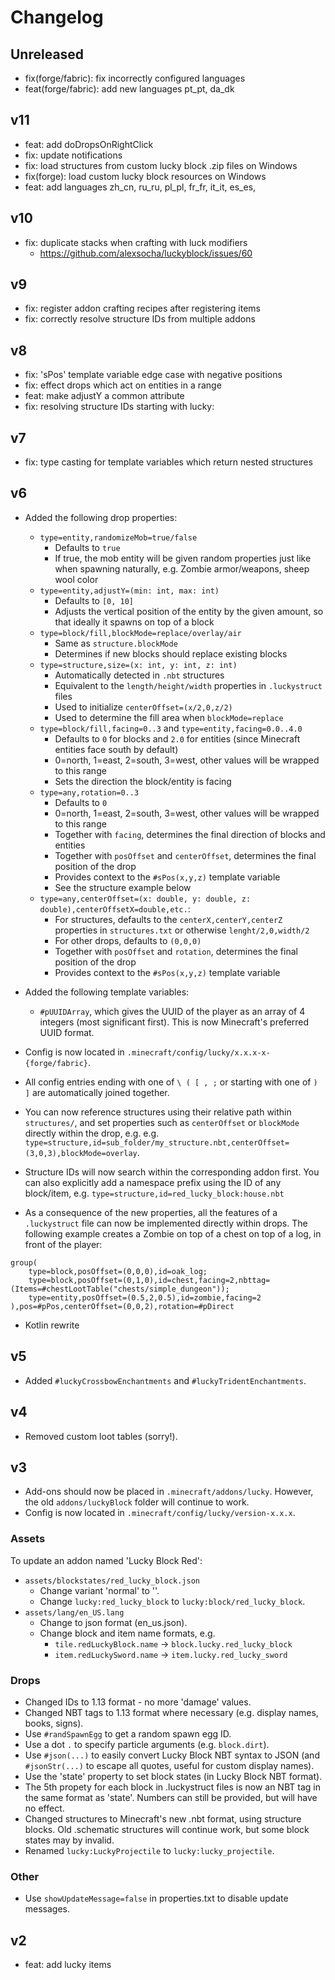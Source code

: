 # Changelog

## Unreleased

- fix(forge/fabric): fix incorrectly configured languages
- feat(forge/fabric): add new languages pt_pt, da_dk

## v11

- feat: add doDropsOnRightClick
- fix: update notifications
- fix: load structures from custom lucky block .zip files on Windows
- fix(forge): load custom lucky block resources on Windows
- feat: add languages zh_cn, ru_ru, pl_pl, fr_fr, it_it, es_es, 

## v10

- fix: duplicate stacks when crafting with luck modifiers
    - https://github.com/alexsocha/luckyblock/issues/60

## v9

- fix: register addon crafting recipes after registering items
- fix: correctly resolve structure IDs from multiple addons

## v8

- fix: 'sPos' template variable edge case with negative positions
- fix: effect drops which act on entities in a range
- feat: make adjustY a common attribute
- fix: resolving structure IDs starting with lucky:

## v7

- fix: type casting for template variables which return nested structures

## v6

- Added the following drop properties:
    - `type=entity,randomizeMob=true/false`
        - Defaults to `true`
        - If true, the mob entity will be given random properties just like when spawning naturally, e.g. Zombie armor/weapons, sheep wool color
    - `type=entity,adjustY=(min: int, max: int)`
        - Defaults to `[0, 10]`
        - Adjusts the vertical position of the entity by the given amount, so that ideally it spawns on top of a block
    - `type=block/fill,blockMode=replace/overlay/air`
        - Same as `structure.blockMode`
        - Determines if new blocks should replace existing blocks
    - `type=structure,size=(x: int, y: int, z: int)`
        - Automatically detected in `.nbt` structures
        - Equivalent to the `length/height/width` properties in `.luckystruct` files
        - Used to initialize `centerOffset=(x/2,0,z/2)`
        - Used to determine the fill area when `blockMode=replace`
    - `type=block/fill,facing=0..3` and `type=entity,facing=0.0..4.0`
        - Defaults to `0` for blocks and `2.0` for entities (since Minecraft entities face south by default)
        - 0=north, 1=east, 2=south, 3=west, other values will be wrapped to this range
        - Sets the direction the block/entity is facing
    - `type=any,rotation=0..3`
        - Defaults to `0`
        - 0=north, 1=east, 2=south, 3=west, other values will be wrapped to this range
        - Together with `facing`, determines the final direction of blocks and entities
        - Together with `posOffset` and `centerOffset`, determines the final position of the drop
        - Provides context to the `#sPos(x,y,z)` template variable
        - See the structure example below
    - `type=any,centerOffset=(x: double, y: double, z: double),centerOffsetX=double,etc.`:
      - For structures, defaults to the `centerX,centerY,centerZ` properties in `structures.txt` or otherwise `lenght/2,0,width/2`
      - For other drops, defaults to `(0,0,0)`
      - Together with `posOffset` and `rotation`, determines the final position of the drop
      - Provides context to the `#sPos(x,y,z)` template variable

- Added the following template variables:
    - `#pUUIDArray`, which gives the UUID of the player as an array of 4 integers (most significant first). This is now Minecraft's preferred UUID format.
- Config is now located in `.minecraft/config/lucky/x.x.x-x-{forge/fabric}`.
- All config entries ending with one of `\ ( [ , ;` or starting with one of `) ]` are automatically joined together.
- You can now reference structures using their relative path
  within `structures/`, and set properties such as `centerOffset` or `blockMode` directly within the drop, e.g.
  e.g. `type=structure,id=sub_folder/my_structure.nbt,centerOffset=(3,0,3),blockMode=overlay`.
- Structure IDs will now search within the corresponding addon first. You can also explicitly add a namespace prefix using the ID of any block/item, e.g. `type=structure,id=red_lucky_block:house.nbt`

- As a consequence of the new properties, all the features of a `.luckystruct` file can now be implemented directly within drops. The
  following example creates a Zombie on top of a chest on top of a log, in front of the player:
```
group(
    type=block,posOffset=(0,0,0),id=oak_log;
    type=block,posOffset=(0,1,0),id=chest,facing=2,nbttag=(Items=#chestLootTable("chests/simple_dungeon"));
    type=entity,posOffset=(0.5,2,0.5),id=zombie,facing=2
),pos=#pPos,centerOffset=(0,0,2),rotation=#pDirect
```
- Kotlin rewrite

## v5

- Added `#luckyCrossbowEnchantments` and `#luckyTridentEnchantments`.

## v4

- Removed custom loot tables (sorry!).

## v3

- Add-ons should now be placed in `.minecraft/addons/lucky`. However, the old `addons/luckyBlock`
  folder will continue to work.
- Config is now located in `.minecraft/config/lucky/version-x.x.x`.

### Assets

To update an addon named 'Lucky Block Red':

- `assets/blockstates/red_lucky_block.json`
    - Change variant 'normal' to ''.
    - Change `lucky:red_lucky_block` to `lucky:block/red_lucky_block`.
- `assets/lang/en_US.lang`
    - Change to json format (en_us.json).
    - Change block and item name formats, e.g.
        - `tile.redLuckyBlock.name` -> `block.lucky.red_lucky_block`
        - `item.redLuckySword.name` -> `item.lucky.red_lucky_sword`

### Drops

- Changed IDs to 1.13 format - no more 'damage' values.
- Changed NBT tags to 1.13 format where necessary (e.g. display names, books, signs).
- Use `#randSpawnEgg` to get a random spawn egg ID.
- Use a dot `.` to specify particle arguments (e.g. `block.dirt`).
- Use `#json(...)` to easily convert Lucky Block NBT syntax to JSON (and `#jsonStr(...)` to escape
  all quotes, useful for custom display names).
- Use the 'state' property to set block states (in Lucky Block NBT format).
- The 5th propety for each block in .luckystruct files is now an NBT tag in the same format as
  'state'. Numbers can still be provided, but will have no effect.
- Changed structures to Minecraft's new .nbt format, using structure blocks. Old .schematic
  structures will continue work, but some block states may by invalid.
- Renamed `lucky:LuckyProjectile` to `lucky:lucky_projectile`.

### Other

- Use `showUpdateMessage=false` in properties.txt to disable update messages.

## v2

- feat: add lucky items
